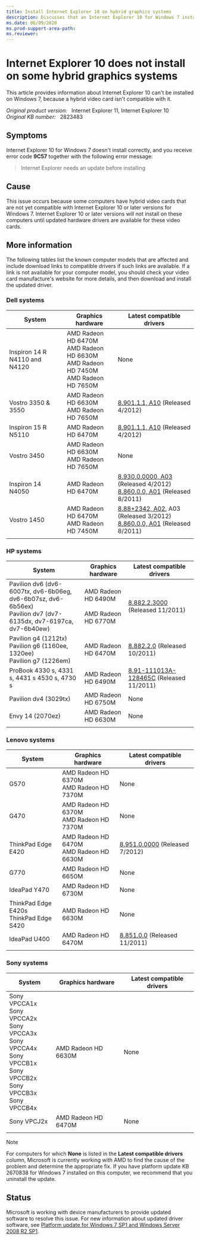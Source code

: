 ```yaml
---
title: Install Internet Explorer 10 on hybrid graphics systems
description: Discusses that an Internet Explorer 10 for Windows 7 installation fails because of an incompatible driver for a hybrid video card, and you receive an error message.
ms.date: 06/09/2020
ms.prod-support-area-path: 
ms.reviewer: 
---
```

# Internet Explorer 10 does not install on some hybrid graphics systems

This article provides information about Internet Explorer 10 can't be installed on Windows 7, because a hybrid video card isn't compatible with it.

_Original product version:_ &nbsp; Internet Explorer 11, Internet Explorer 10  
_Original KB number:_ &nbsp; 2823483

## Symptoms

Internet Explorer 10 for Windows 7 doesn't install correctly, and you receive error code **9C57** together with the following error message:

> Internet Explorer needs an update before installing

## Cause

This issue occurs because some computers have hybrid video cards that are not yet compatible with Internet Explorer 10 or later versions for Windows 7. Internet Explorer 10 or later versions will not install on these computers until updated hardware drivers are available for these video cards.

## More information

The following tables list the known computer models that are affected and include download links to compatible drivers if such links are available. If a link is not available for your computer model, you should check your video card manufacture's website for more details, and then download and install the updated driver.

### Dell systems

|System|Graphics hardware|Latest compatible drivers|
|---|---|---|
|Inspiron 14 R N4110 and N4120|AMD Radeon HD 6470M<br/>AMD Radeon HD 6630M<br/>AMD Radeon HD 7450M<br/>AMD Radeon HD 7650M|None|
|Vostro 3350 & 3550|AMD Radeon HD 6630M<br/>AMD Radeon HD 7650M| [8.901.1.1, A10](http://www.dell.com/support/drivers/us/en/19/driverdetails?driverid=g22hg) (Released 4/2012)|
|Inspiron 15 R N5110|AMD Radeon HD 6470M| [8.901.1.1, A10](http://www.dell.com/support/drivers/us/en/19/driverdetails?driverid=g22hg) (Released 4/2012)|
|Vostro 3450|AMD Radeon HD 6630M<br/>AMD Radeon HD 7650M|None|
|Inspiron 14 N4050|AMD Radeon HD 6470M| [8.930.0.0000, A03](http://www.dell.com/support/drivers/us/en/19/driverdetails?driverid=kk4kw) (Released 4/2012)<br/> [8.860.0.0, A01](http://www.dell.com/support/drivers/us/en/19/driverdetails?driverid=cfj09) (Released 8/2011)|
|Vostro 1450|AMD Radeon HD 6470M<br/>AMD Radeon HD 7450M| [8.88+2342, A02](http://www.dell.com/support/drivers/us/en/19/driverdetails?driverid=2m9xt), A03 (Released 3/2012)<br/> [8.860.0.0, A01](http://www.dell.com/support/drivers/us/en/19/driverdetails?driverid=cfj09) (Released 8/2011)|
||||

### HP systems

|System|Graphics hardware|Latest compatible drivers|
|---|---|---|
|Pavilion dv6 (dv6-6007tx, dv6-6b06eg, dv6-6b07sz, dv6-6b56ex)<br/>Pavilion dv7 (dv7-6135dx, dv7-6197ca, dv7-6b40ew)|AMD Radeon HD 6490M<br/><br/>AMD Radeon HD 6770M| [8.882.2.3000](https://h30434.www3.hp.com/t5/Notebooks-Archive-Read-Only/Problems-with-new-AMD-drivers-8-882-2-3000-for-HP-Pavilion/td-p/1073181) (Released 11/2011)|
|Pavilion g4 (1212tx)<br/>Pavilion g6 (1160ee, 1320ee)<br/>Pavilion g7 (1226em)|AMD Radeon HD 6470M| [8.882.2.0](https://drivers.softpedia.com/get/GRAPHICS-BOARD/AMD/HP-2000-211HE-AMD-HD-Graphics-Driver-888220-for-Windows-7.shtml) (Released 10/2011)|
|ProBook 4330 s, 4331 s, 4431 s 4530 s, 4730 s|AMD Radeon HD 6490M| [8.91-111013A-128465C](https://ftp.hp.com/pub/softpaq/sp55001-55500/sp55304.exe) (Released 11/2011)|
|Pavilion dv4 (3029tx)|AMD Radeon HD 6750M|None|
|Envy 14 (2070ez)|AMD Radeon HD 6630M|None|
||||

### Lenovo systems

|System|Graphics hardware|Latest compatible drivers|
|---|---|---|
|G570|AMD Radeon HD 6370M<br/>AMD Radeon HD 7370M|None|
|G470|AMD Radeon HD 6370M<br/>AMD Radeon HD 7370M|None|
|ThinkPad Edge E420|AMD Radeon HD 6470M<br/>AMD Radeon HD 6630M| [8.951.0.0000](https://support.lenovo.com/us/en/downloads/ds014099) (Released 7/2012)|
|G770|AMD Radeon HD 6650M|None|
|IdeaPad Y470|AMD Radeon HD 6730M|None|
|ThinkPad Edge E420s<br/>ThinkPad Edge S420|AMD Radeon HD 6630M|None|
|IdeaPad U400|AMD Radeon HD 6470M| [8.851.0.0](https://download.lenovo.com/UserFiles/Driver/en/Downloads%20and%20Drivers/U400/Win7%20Update/IN1VDO77WW5.exe) (Released 11/2011)|
||||

### Sony systems

|System|Graphics hardware|Latest compatible drivers|
|---|---|---|
|Sony VPCCA1x<br/>Sony VPCCA2x<br/>Sony VPCCA3x<br/>Sony VPCCA4x<br/>Sony VPCCB1x<br/>Sony VPCCB2x<br/>Sony VPCCB3x<br/>Sony VPCCB4x|AMD Radeon HD 6630M|None|
|Sony VPCJ2x|AMD Radeon HD 6470M|None|
||||

> [!NOTE]
> For computers for which **None** is listed in the **Latest compatible drivers** column, Microsoft is currently working with AMD to find the cause of the problem and determine the appropriate fix. If you have platform update KB 2670838 for Windows 7 installed on this computer, we recommend that you uninstall the update.

## Status

Microsoft is working with device manufacturers to provide updated software to resolve this issue. For new information about updated driver software, see [Platform update for Windows 7 SP1 and Windows Server 2008 R2 SP1](https://support.microsoft.com/help/2670838).

